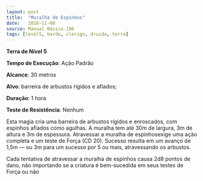 ```yaml
---
layout: post
title:  "Muralha de Espinhos"
date:   2016-11-08
source: Manual Básico.196
tags: [level5, bardo, clerigo, druida, terra]
---
```


**Terra de Nível 5**

**Tempo de Execução**: Ação Padrão

**Alcance**: 30 metros

**Alvo**: barreira de arbustos rígidos e afiados;

**Duração**: 1 hora

**Teste de Resistência**: Nenhum

Esta magia cria uma barreira de arbustos rígidos e enroscados, com espinhos afiados como agulhas. 
A muralha tem até 30m de largura, 3m de altura e 3m de espessura.
Atravessar a muralha de espinhosexige uma ação completa e um teste de Força (CD 20). Sucesso resulta em um avanço de 1,5m — ou 3m para um sucesso por 5 ou mais, atravessando os arbustos. 

Cada tentativa de atravessar a muralha de espinhos causa 2d8 pontos de dano, não importando se a criatura é bem-sucedida em seus testes de Força ou não